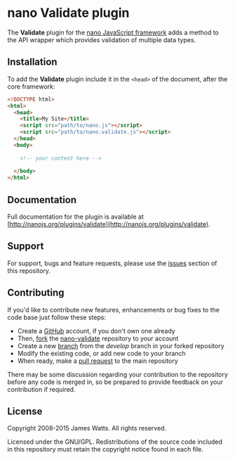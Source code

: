 nano Validate plugin
====================

The **Validate** plugin for the [nano JavaScript framework](http://nanojs.org) adds a method to the API wrapper which provides validation of multiple data types.

Installation
------------

To add the **Validate** plugin include it in the `<head>` of the document, after the core framework:

```html
<!DOCTYPE html>
<html>
  <head>
    <title>My Site</title>
    <script src="path/to/nano.js"></script>
    <script src="path/to/nano.validate.js"></script>
  </head>
  <body>
		
    <!-- your content here -->
		
  </body>
</html>
```

Documentation
-------------

Full documentation for the plugin is available at [http://nanojs.org/plugins/validate](http://nanojs.org/plugins/validate).

Support
-------

For support, bugs and feature requests, please use the [issues](https://github.com/nanojs/nano-validate/issues) section of this repository.

Contributing
------------

If you'd like to contribute new features, enhancements or bug fixes to the code base just follow these steps:

* Create a [GitHub](https://github.com/signup/free) account, if you don't own one already
* Then, [fork](https://help.github.com/articles/fork-a-repo) the [nano-validate](https://github.com/nanojs/nano-validate) repository to your account
* Create a new [branch](https://help.github.com/articles/creating-and-deleting-branches-within-your-repository) from the *develop* branch in your forked repository
* Modify the existing code, or add new code to your branch
* When ready, make a [pull request](http://help.github.com/send-pull-requests/) to the main repository

There may be some discussion regarding your contribution to the repository before any code is merged in, so be prepared to provide feedback on your contribution if required.

License
-------

Copyright 2008-2015 James Watts. All rights reserved.

Licensed under the GNU/GPL. Redistributions of the source code included in this repository must retain the copyright notice found in each file.
